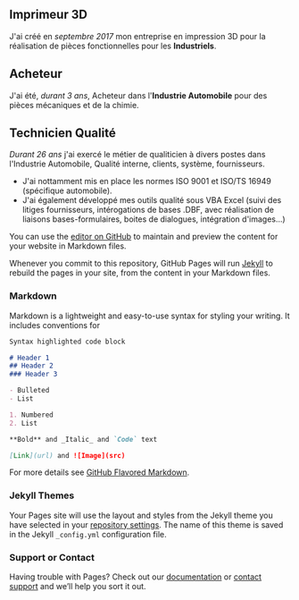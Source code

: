 ## Imprimeur 3D

J'ai créé en _septembre 2017_ mon entreprise en impression 3D pour la réalisation de pièces fonctionnelles pour les **Industriels**.


## Acheteur

J'ai été, _durant 3 ans_, Acheteur dans l'**Industrie Automobile** pour des pièces mécaniques et de la chimie.


## Technicien Qualité
_Durant 26 ans_ j'ai exercé le métier de qualiticien à divers postes dans l'Industrie Automobile, Qualité interne, clients, système, fournisseurs. 
- J'ai nottamment mis en place les normes ISO 9001 et ISO/TS 16949 (spécifique automobile).
- J'ai également développé mes outils qualité sous VBA Excel (suivi des litiges fournisseurs, intérogations de bases .DBF, avec réalisation de liaisons bases-formulaires, boites de dialogues, intégration d'images...)






You can use the [editor on GitHub](https://github.com/pv3Dfromtours/Hello-world/edit/master/README.md) to maintain and preview the content for your website in Markdown files.

Whenever you commit to this repository, GitHub Pages will run [Jekyll](https://jekyllrb.com/) to rebuild the pages in your site, from the content in your Markdown files.

### Markdown

Markdown is a lightweight and easy-to-use syntax for styling your writing. It includes conventions for

```markdown
Syntax highlighted code block

# Header 1
## Header 2
### Header 3

- Bulleted
- List

1. Numbered
2. List

**Bold** and _Italic_ and `Code` text

[Link](url) and ![Image](src)
```

For more details see [GitHub Flavored Markdown](https://guides.github.com/features/mastering-markdown/).

### Jekyll Themes

Your Pages site will use the layout and styles from the Jekyll theme you have selected in your [repository settings](https://github.com/pv3Dfromtours/Hello-world/settings). The name of this theme is saved in the Jekyll `_config.yml` configuration file.

### Support or Contact

Having trouble with Pages? Check out our [documentation](https://help.github.com/categories/github-pages-basics/) or [contact support](https://github.com/contact) and we’ll help you sort it out.

